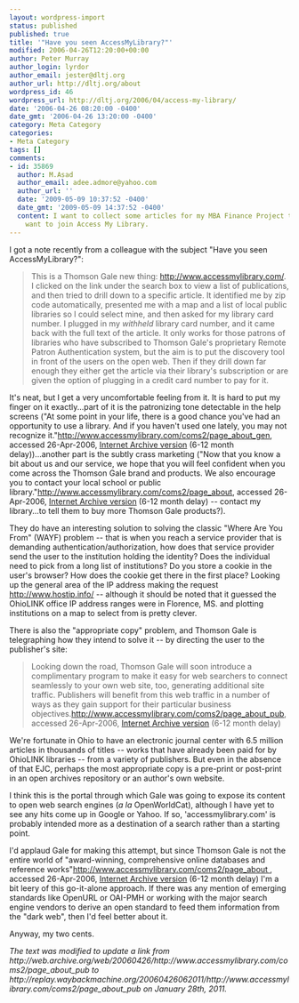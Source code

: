 ```yaml
---
layout: wordpress-import
status: published
published: true
title: '"Have you seen AccessMyLibrary?"'
modified: 2006-04-26T12:20:00+00:00
author: Peter Murray
author_login: lyrdor
author_email: jester@dltj.org
author_url: http://dltj.org/about
wordpress_id: 46
wordpress_url: http://dltj.org/2006/04/access-my-library/
date: '2006-04-26 08:20:00 -0400'
date_gmt: '2006-04-26 13:20:00 -0400'
category: Meta Category
categories:
- Meta Category
tags: []
comments:
- id: 35869
  author: M.Asad
  author_email: adee.admore@yahoo.com
  author_url: ''
  date: '2009-05-09 10:37:52 -0400'
  date_gmt: '2009-05-09 14:37:52 -0400'
  content: I want to collect some articles for my MBA Finance Project thats why i
    want to join Access My Library.
---
```

<p>I got a note recently from a colleague with the subject "Have you seen AccessMyLibrary?":</p>
<blockquote><p>
This is a Thomson Gale new thing:  <a href="http://www.accessmylibrary.com/" title="News, research, and information libraries trust | AccessMyLibrary - Promoting library advocacy">http://www.accessmylibrary.com/</a>.  I clicked on the link under the search box to view a list of publications, and then tried to drill down to a specific article.  It identified me by zip code automatically, presented me with a map and a list of local public libraries so I could select mine, and then asked for my library card number.  I plugged in my <i>withheld</i> library card number, and it came back with the full text of the article.  It only works for those patrons of libraries who have subscribed to Thomson Gale's proprietary Remote Patron Authentication system, but the aim is to put the discovery tool in front of the users on the open web.  Then if they drill down far enough they either get the article via their library's subscription or are given the option of plugging in a credit card number to pay for it.
</p></blockquote>
<p>It's neat, but I get a very uncomfortable feeling from it.  It is hard to put my finger on it exactly...part of it is the patronizing tone detectable in the help screens ("At some point in your life, there is a good chance you've had an opportunity to use a library.  And if you haven't used one lately, you may not recognize it."<footnote><a href="http://www.accessmylibrary.com/coms2/page_about_gen" title="Object moved">http://www.accessmylibrary.com/coms2/page_about_gen</a>, accessed 26-Apr-2006, <a href="http://web.archive.org/web/20060426/http://www.accessmylibrary.com/coms2/page_about_gen" title="302 Found">Internet Archive version</a> (6-12 month delay)</footnote>)...another part is the subtly crass marketing ("Now that you know a bit about us and our service, we hope that you will feel confident when you come across the Thomson Gale brand and products. We also encourage you to contact your local school or public library."<footnote><a href="http://www.accessmylibrary.com/coms2/page_about" title="Object moved">http://www.accessmylibrary.com/coms2/page_about</a>, accessed 26-Apr-2006, <a href="http://web.archive.org/web/20060426/http://www.accessmylibrary.com/coms2/page_about" title="302 Found">Internet Archive version</a> (6-12 month delay)</footnote> -- contact my library...to tell them to buy more Thomson Gale products?).</p>
<p>They do have an interesting solution to solving the classic "Where Are You From" (WAYF) problem -- that is when you reach a service provider that is demanding authentication/authorization, how does that service provider send the user to the institution holding the identity?  Does the individual need to pick from a long list of institutions?  Do you store a cookie in the user's browser?  How does the cookie get there in the first place?  Looking up the general area of the IP address making the request <footnote><a href="http://www.hostip.info/" title="My IP Address Lookup and GeoTargeting - Community Geotarget IP Project - domain to IP lookup, what country, city IP addresses map to - IP Trace">http://www.hostip.info/</a> -- although it should be noted that it guessed the OhioLINK office IP address ranges were in Florence, MS.</footnote> and plotting institutions on a map to select from is pretty clever.</p>
<p>There is also the "appropriate copy" problem, and Thomson Gale is telegraphing how they intend to solve it -- by directing the user to the publisher's site:</p>
<blockquote><p>
Looking down the road, Thomson Gale will soon introduce a complimentary program to make it easy for web searchers to connect seamlessly to your own web site, too, generating additional site traffic. Publishers will benefit from this web traffic in a number of ways as they gain support for their particular business objectives.<footnote><a href="http://www.accessmylibrary.com/coms2/page_about_pub" title="Object moved">http://www.accessmylibrary.com/coms2/page_about_pub</a>, accessed 26-Apr-2006, <a href="http://replay.waybackmachine.org/20060426062011/http://www.accessmylibrary.com/coms2/page_about_pub" title="AccessMyLibrary.com">Internet Archive version</a> (6-12 month delay)</footnote>
</p></blockquote>
<p>We're fortunate in Ohio to have an electronic journal center with 6.5 million articles in thousands of titles -- works that have already been paid for by OhioLINK libraries -- from a variety of publishers.  But even in the absence of that EJC, perhaps the most appropriate copy is a pre-print or post-print in an open archives repository or an author's own website.</p>
<p>I think this is the portal through which Gale was going to expose its content to open web search engines (<i>a la</i> OpenWorldCat), although I have yet to see any hits come up in Google or Yahoo.  If so, 'accessmylibrary.com' is probably intended more as a destination of a search rather than a starting point.</p>
<p>I'd applaud Gale for making this attempt, but since Thomson Gale is not the entire world of "award-winning, comprehensive online databases and reference works"<footnote><a href="http://www.accessmylibrary.com/coms2/page_about" title="Object moved">http://www.accessmylibrary.com/coms2/page_about </a>, accessed 26-Apr-2006, <a href="http://web.archive.org/web/20060426/http://www.accessmylibrary.com/coms2/page_about" title="302 Found">Internet Archive version</a> (6-12 month delay)</footnote> I'm a bit leery of this go-it-alone approach.  If there was any mention of emerging standards like OpenURL or OAI-PMH or working with the major search engine vendors to derive an open standard to feed them information from the "dark web", then I'd feel better about it.</p>
<p>Anyway, my two cents.
<p style="padding:0;margin:0;font-style:italic;">The text was modified to update a link from http://web.archive.org/web/20060426/http://www.accessmylibrary.com/coms2/page_about_pub to http://replay.waybackmachine.org/20060426062011/http://www.accessmylibrary.com/coms2/page_about_pub on January 28th, 2011.</p>
